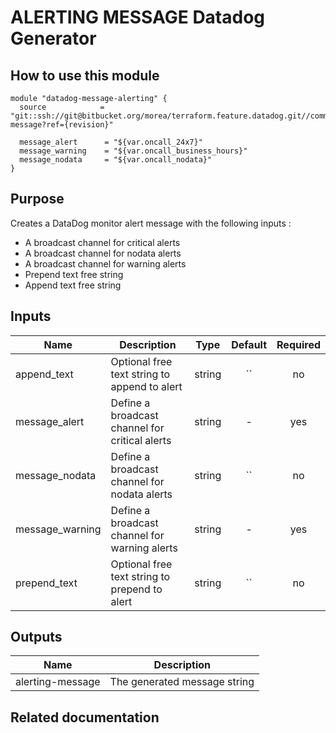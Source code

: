 # ALERTING MESSAGE Datadog Generator

## How to use this module

```
module "datadog-message-alerting" {
  source            = "git::ssh://git@bitbucket.org/morea/terraform.feature.datadog.git//common/alerting-message?ref={revision}"

  message_alert      = "${var.oncall_24x7}"
  message_warning    = "${var.oncall_business_hours}"
  message_nodata     = "${var.oncall_nodata}"
}
```

## Purpose

Creates a DataDog monitor alert message with the following inputs :

* A broadcast channel for critical alerts
* A broadcast channel for nodata alerts
* A broadcast channel for warning alerts
* Prepend text free string
* Append text free string

## Inputs

| Name | Description | Type | Default | Required |
|------|-------------|:----:|:-----:|:-----:|
| append_text | Optional free text string to append to alert | string | `` | no |
| message_alert | Define a broadcast channel for critical alerts | string | - | yes |
| message_nodata | Define a broadcast channel for nodata alerts | string | `` | no |
| message_warning | Define a broadcast channel for warning alerts | string | - | yes |
| prepend_text | Optional free text string to prepend to alert | string | `` | no |

## Outputs

| Name | Description |
|------|-------------|
| alerting-message | The generated message string |

## Related documentation


